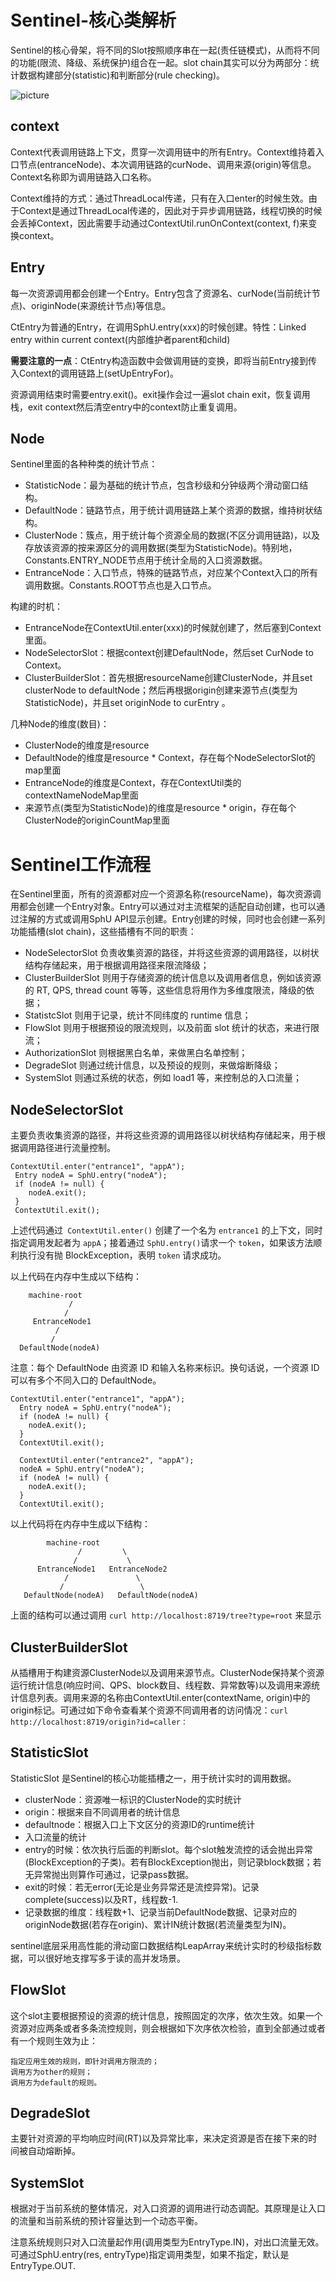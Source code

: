 # Sentinel-核心类解析

Sentinel的核心骨架，将不同的Slot按照顺序串在一起(责任链模式)，从而将不同的功能(限流、降级、系统保护)组合在一起。slot chain其实可以分为两部分：统计数据构建部分(statistic)和判断部分(rule checking)。


[picture]: https://github.com/Consck/gitbook/raw/master/sentinel-slot-chain-architecture.png

![picture]


## context

Context代表调用链路上下文，贯穿一次调用链中的所有Entry。Context维持着入口节点(entranceNode)、本次调用链路的curNode、调用来源(origin)等信息。Context名称即为调用链路入口名称。

Context维持的方式：通过ThreadLocal传递，只有在入口enter的时候生效。由于Context是通过ThreadLocal传递的，因此对于异步调用链路，线程切换的时候会丢掉Context，因此需要手动通过ContextUtil.runOnContext(context, f)来变换context。

## Entry

每一次资源调用都会创建一个Entry。Entry包含了资源名、curNode(当前统计节点)、originNode(来源统计节点)等信息。

CtEntry为普通的Entry，在调用SphU.entry(xxx)的时候创建。特性：Linked entry within current context(内部维护者parent和child)

**需要注意的一点**：CtEntry构造函数中会做调用链的变换，即将当前Entry接到传入Context的调用链路上(setUpEntryFor)。

资源调用结束时需要entry.exit()。exit操作会过一遍slot chain exit，恢复调用栈，exit context然后清空entry中的context防止重复调用。

## Node

Sentinel里面的各种种类的统计节点：

- StatisticNode：最为基础的统计节点，包含秒级和分钟级两个滑动窗口结构。
- DefaultNode：链路节点，用于统计调用链路上某个资源的数据，维持树状结构。
- ClusterNode：簇点，用于统计每个资源全局的数据(不区分调用链路)，以及存放该资源的按来源区分的调用数据(类型为StatisticNode)。特别地，Constants.ENTRY_NODE节点用于统计全局的入口资源数据。
- EntranceNode：入口节点，特殊的链路节点，对应某个Context入口的所有调用数据。Constants.ROOT节点也是入口节点。

构建的时机：

- EntranceNode在ContextUtil.enter(xxx)的时候就创建了，然后塞到Context里面。
- NodeSelectorSlot：根据context创建DefaultNode，然后set CurNode to Context。
- ClusterBuilderSlot：首先根据resourceName创建ClusterNode，并且set clusterNode to defaultNode；然后再根据origin创建来源节点(类型为StatisticNode)，并且set originNode to curEntry 。

几种Node的维度(数目)：

- ClusterNode的维度是resource
- DefaultNode的维度是resource * Context，存在每个NodeSelectorSlot的map里面
- EntranceNode的维度是Context，存在ContextUtil类的contextNameNodeMap里面
- 来源节点(类型为StatisticNode)的维度是resource * origin，存在每个ClusterNode的originCountMap里面

# Sentinel工作流程

在Sentinel里面，所有的资源都对应一个资源名称(resourceName)，每次资源调用都会创建一个Entry对象。Entry可以通过对主流框架的适配自动创建，也可以通过注解的方式或调用SphU API显示创建。Entry创建的时候，同时也会创建一系列功能插槽(slot chain)，这些插槽有不同的职责：

- NodeSelectorSlot 负责收集资源的路径，并将这些资源的调用路径，以树状结构存储起来，用于根据调用路径来限流降级；
- ClusterBuilderSlot 则用于存储资源的统计信息以及调用者信息，例如该资源的 RT, QPS, thread count 等等，这些信息将用作为多维度限流，降级的依据；
- StatistcSlot 则用于记录，统计不同纬度的 runtime 信息；
- FlowSlot 则用于根据预设的限流规则，以及前面 slot 统计的状态，来进行限流；
- AuthorizationSlot 则根据黑白名单，来做黑白名单控制；
- DegradeSlot 则通过统计信息，以及预设的规则，来做熔断降级；
- SystemSlot 则通过系统的状态，例如 load1 等，来控制总的入口流量；

## NodeSelectorSlot

主要负责收集资源的路径，并将这些资源的调用路径以树状结构存储起来，用于根据调用路径进行流量控制。

```
ContextUtil.enter("entrance1", "appA");
 Entry nodeA = SphU.entry("nodeA");
 if (nodeA != null) {
    nodeA.exit();
 }
 ContextUtil.exit();
```

上述代码通过` ContextUtil.enter()` 创建了一个名为 `entrance1` 的上下文，同时指定调用发起者为 `appA`；接着通过 `SphU.entry()`请求一个 `token`，如果该方法顺利执行没有抛 BlockException，表明 `token` 请求成功。

以上代码在内存中生成以下结构：

			
		machine-root
                 /     
                /
         EntranceNode1
              /
             /   
      DefaultNode(nodeA)


注意：每个 DefaultNode 由资源 ID 和输入名称来标识。换句话说，一个资源 ID 可以有多个不同入口的 DefaultNode。

```
ContextUtil.enter("entrance1", "appA");
  Entry nodeA = SphU.entry("nodeA");
  if (nodeA != null) {
    nodeA.exit();
  }
  ContextUtil.exit();

  ContextUtil.enter("entrance2", "appA");
  nodeA = SphU.entry("nodeA");
  if (nodeA != null) {
    nodeA.exit();
  }
  ContextUtil.exit();
```

以上代码将在内存中生成以下结构：

			machine-root
                   /         \
                  /           \
          EntranceNode1   EntranceNode2
                /               \
               /                 \
       DefaultNode(nodeA)   DefaultNode(nodeA)

上面的结构可以通过调用 `curl http://localhost:8719/tree?type=root` 来显示

## ClusterBuilderSlot

从插槽用于构建资源ClusterNode以及调用来源节点。ClusterNode保持某个资源运行统计信息(响应时间、QPS、block数目、线程数、异常数等)以及调用来源统计信息列表。调用来源的名称由ContextUtil.enter(contextName, origin)中的origin标记。可通过如下命令查看某个资源不同调用者的访问情况：`curl http://localhost:8719/origin?id=caller：`

## StatisticSlot

StatisticSlot 是Sentinel的核心功能插槽之一，用于统计实时的调用数据。

- clusterNode：资源唯一标识的ClusterNode的实时统计
- origin：根据来自不同调用者的统计信息
- defaultnode：根据入口上下文区分的资源ID的runtime统计
- 入口流量的统计
- entry的时候：依次执行后面的判断slot。每个slot触发流控的话会抛出异常(BlockException的子类)。若有BlockException抛出，则记录block数据；若无异常抛出则算作可通过，记录pass数据。
- exit的时候：若无error(无论是业务异常还是流控异常)。记录complete(success)以及RT，线程数-1.
- 记录数据的维度：线程数+1、记录当前DefaultNode数据、记录对应的originNode数据(若存在origin)、累计IN统计数据(若流量类型为IN)。

sentinel底层采用高性能的滑动窗口数据结构LeapArray来统计实时的秒级指标数据，可以很好地支撑写多于读的高并发场景。

## FlowSlot

这个slot主要根据预设的资源的统计信息，按照固定的次序，依次生效。如果一个资源对应两条或者多条流控规则，则会根据如下次序依次检验，直到全部通过或者有一个规则生效为止：

```
指定应用生效的规则，即针对调用方限流的；
调用方为other的规则；
调用方为default的规则。
```

## DegradeSlot

主要针对资源的平均响应时间(RT)以及异常比率，来决定资源是否在接下来的时间被自动熔断掉。

## SystemSlot

根据对于当前系统的整体情况，对入口资源的调用进行动态调配。其原理是让入口的流量和当前系统的预计容量达到一个动态平衡。

注意系统规则只对入口流量起作用(调用类型为EntryType.IN)，对出口流量无效。可通过SphU.entry(res, entryType)指定调用类型，如果不指定，默认是EntryType.OUT.


